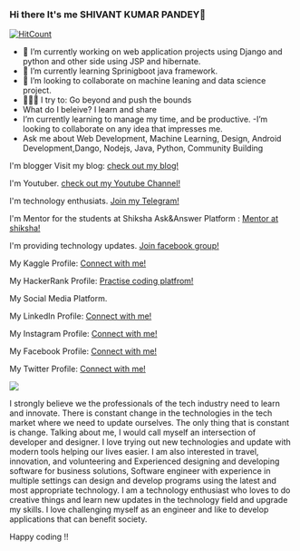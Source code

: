 ### Hi there It's me SHIVANT KUMAR PANDEY👋

[![HitCount](http://hits.dwyl.com/spandey1296/spandey1296.svg)](http://hits.dwyl.com/spandey1296/spandey1296)


- 🔭 I’m currently working on web application projects using Django and python and other side using JSP and hibernate.
- 🌱 I’m currently learning Sprinigboot java framework.
- 👯 I’m looking to collaborate on machine leaning and data science project.
- 🧗🏾‍♀️ I try to: Go beyond and push the bounds
- What do I beleive? I learn and share
- I’m currently learning to manage my time, and be productive.
-I’m looking to collaborate on any idea that impresses me.
- Ask me about Web Development, Machine Learning, Design, Android Development,Dango, Nodejs, Java, Python, Community Building

I'm blogger Visit my blog: [check out my blog!](https://coder2hacker.blogspot.com/)

I'm Youtuber. [check out my Youtube Channel!](https://www.youtube.com/channel/UCLQMdDxySQP23-DGgtpeJqQ?view_as=subscriber)

I'm technology enthusiats. [Join my Telegram!](https://t.me/coder2hacker)

I'm Mentor for  the students at Shiksha Ask&Answer Platform : [Mentor at shiksha!](https://www.shiksha.com/userprofile/11751401)

I'm providing technology updates. [Join facebook group!](https://www.facebook.com/groups/714004659022843/?ref=share)

My Kaggle Profile: [Connect with me!](https://www.kaggle.com/shivantkumarpandey)

My HackerRank Profile: [Practise coding platfrom!](https://www.hackerrank.com/spandey_cse18?hr_r=1)



My Social Media Platform.

My LinkedIn Profile: [Connect with me!](https://www.linkedin.com/in/shivant-kumar-pandey-6469a1164/)

My Instagram Profile: [Connect with me!](https://www.instagram.com/shivant_pandey/)

My Facebook Profile: [Connect with me!](https://www.facebook.com/ashwini.pandey.376)

My Twitter Profile: [Connect with me!](https://twitter.com/SHIVANT9?s=09)


<img src="https://github-readme-stats.vercel.app/api?username=spandey1296&&show_icons=true&title_color=ffffff&icon_color=bb2acf&text_color=daf7dc&bg_color=151515">



I strongly believe we the professionals of the tech industry need to learn and innovate. There is constant change in the technologies in the tech market where we need to update ourselves. The only thing that is constant is change. Talking about me, I would call myself an intersection of developer and designer. I love trying out new technologies and update with modern tools helping our lives easier. I am also interested in travel, innovation, and volunteering and Experienced designing and developing software for business solutions, Software engineer with experience in multiple settings can design and develop programs using the latest and most appropriate technology. I am a technology enthusiast who loves to do creative things and learn new updates in the technology field and upgrade my skills. I love challenging myself as an engineer and like to develop applications that can benefit society.  

Happy coding !!
